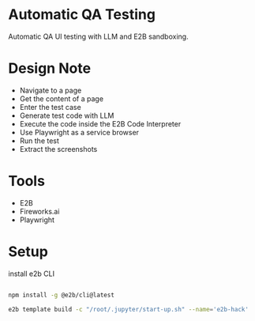 # Automatic QA Testing

Automatic QA UI testing with LLM and E2B sandboxing.

# Design Note

- Navigate to a page
- Get the content of a page
- Enter the test case
- Generate test code with LLM
- Execute the code inside the E2B Code Interpreter
- Use Playwright as a service browser
- Run the test
- Extract the screenshots

# Tools

- E2B
- Fireworks.ai
- Playwright



# Setup

install e2b CLI
```bash

npm install -g @e2b/cli@latest

e2b template build -c "/root/.jupyter/start-up.sh" --name='e2b-hack'

```
